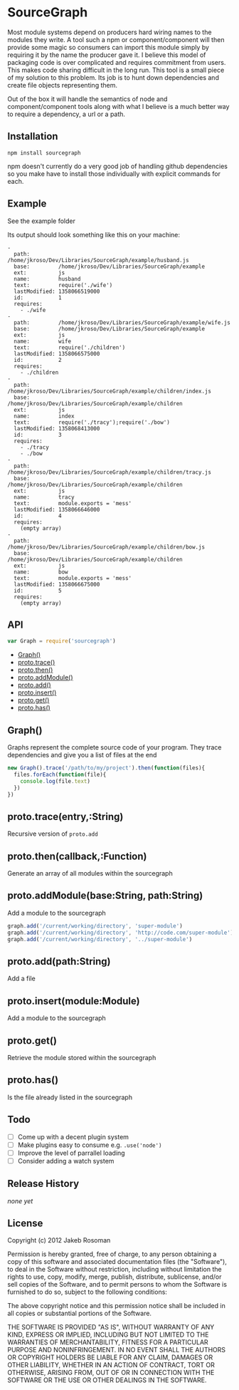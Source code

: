 # SourceGraph

Most module systems depend on producers hard wiring names to the modules they write. A tool such a npm or component/component will then provide some magic so consumers can import this module simply by requiring it by the name the producer gave it. I believe this model of packaging code is over complicated and requires commitment from users. This makes code sharing difficult in the long run. This tool is a small piece of my solution to this problem. Its job is to hunt down dependencies and create file objects representing them.

Out of the box it will handle the semantics of node and component/component tools along with what I believe is a much better way to require a dependency, a url or a path.

## Installation

`npm install sourcegraph`

npm doesn't currently do a very good job of handling github dependencies so you make have to install those individually with explicit commands for each.

## Example

See the example folder

Its output should look something like this on your machine:

```
- 
  path:         /home/jkroso/Dev/Libraries/SourceGraph/example/husband.js
  base:         /home/jkroso/Dev/Libraries/SourceGraph/example
  ext:          js
  name:         husband
  text:         require('./wife')
  lastModified: 1358066519000
  id:           1
  requires: 
    - ./wife
- 
  path:         /home/jkroso/Dev/Libraries/SourceGraph/example/wife.js
  base:         /home/jkroso/Dev/Libraries/SourceGraph/example
  ext:          js
  name:         wife
  text:         require('./children')
  lastModified: 1358066575000
  id:           2
  requires: 
    - ./children
- 
  path:         /home/jkroso/Dev/Libraries/SourceGraph/example/children/index.js
  base:         /home/jkroso/Dev/Libraries/SourceGraph/example/children
  ext:          js
  name:         index
  text:         require('./tracy');require('./bow')
  lastModified: 1358068413000
  id:           3
  requires: 
    - ./tracy
    - ./bow
- 
  path:         /home/jkroso/Dev/Libraries/SourceGraph/example/children/tracy.js
  base:         /home/jkroso/Dev/Libraries/SourceGraph/example/children
  ext:          js
  name:         tracy
  text:         module.exports = 'mess'
  lastModified: 1358066646000
  id:           4
  requires: 
    (empty array)
- 
  path:         /home/jkroso/Dev/Libraries/SourceGraph/example/children/bow.js
  base:         /home/jkroso/Dev/Libraries/SourceGraph/example/children
  ext:          js
  name:         bow
  text:         module.exports = 'mess'
  lastModified: 1358066675000
  id:           5
  requires: 
    (empty array)
```

## API

```javascript
var Graph = require('sourcegraph')
```
  - [Graph()](#graph)
  - [proto.trace()](#prototraceentrystring)
  - [proto.then()](#protothencallbackfunction)
  - [proto.addModule()](#protoaddmodulebasestringpathstring)
  - [proto.add()](#protoaddpathstring)
  - [proto.insert()](#protoinsertmodulemodule)
  - [proto.get()](#protoget)
  - [proto.has()](#protohas)

## Graph()

  Graphs represent the complete source code of your program.
  They trace dependencies and give you a list of files at the end
  
```js
new Graph().trace('/path/to/my/project').then(function(files){
  files.forEach(function(file){
    console.log(file.text)
  })
})
```

## proto.trace(entry,:String)

  Recursive version of `proto.add`

## proto.then(callback,:Function)

  Generate an array of all modules within the sourcegraph

## proto.addModule(base:String, path:String)

  Add a module to the sourcegraph
  
```js
graph.add('/current/working/directory', 'super-module')
graph.add('/current/working/directory', 'http://code.com/super-module')
graph.add('/current/working/directory', '../super-module')
```

## proto.add(path:String)

  Add a file

## proto.insert(module:Module)

  Add a module to the sourcegraph

## proto.get()

  Retrieve the module stored within the sourcegraph

## proto.has()

  Is the file already listed in the sourcegraph
## Todo

- [ ] Come up with a decent plugin system
- [ ] Make plugins easy to consume e.g. `.use('node')` 
- [ ] Improve the level of parrallel loading
- [ ] Consider adding a watch system

## Release History

_none yet_

## License
Copyright (c) 2012 Jakeb Rosoman

Permission is hereby granted, free of charge, to any person
obtaining a copy of this software and associated documentation
files (the "Software"), to deal in the Software without
restriction, including without limitation the rights to use,
copy, modify, merge, publish, distribute, sublicense, and/or sell
copies of the Software, and to permit persons to whom the
Software is furnished to do so, subject to the following
conditions:

The above copyright notice and this permission notice shall be
included in all copies or substantial portions of the Software.

THE SOFTWARE IS PROVIDED "AS IS", WITHOUT WARRANTY OF ANY KIND,
EXPRESS OR IMPLIED, INCLUDING BUT NOT LIMITED TO THE WARRANTIES
OF MERCHANTABILITY, FITNESS FOR A PARTICULAR PURPOSE AND
NONINFRINGEMENT. IN NO EVENT SHALL THE AUTHORS OR COPYRIGHT
HOLDERS BE LIABLE FOR ANY CLAIM, DAMAGES OR OTHER LIABILITY,
WHETHER IN AN ACTION OF CONTRACT, TORT OR OTHERWISE, ARISING
FROM, OUT OF OR IN CONNECTION WITH THE SOFTWARE OR THE USE OR
OTHER DEALINGS IN THE SOFTWARE.

